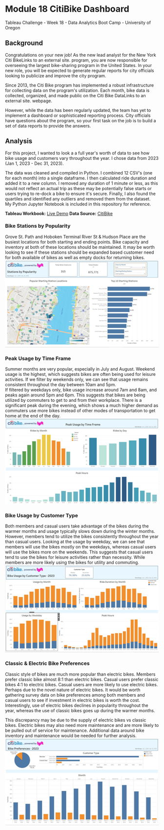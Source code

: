 # Module 18 CitiBike Dashboard
Tableau Challenge - Week 18 - Data Analytics Boot Camp - University of Oregon

## Background
Congratulations on your new job! As the new lead analyst for the New York Citi BikeLinks to an external site. program, you are now responsible for overseeing the largest bike-sharing program in the United States. In your new role, you will be expected to generate regular reports for city officials looking to publicize and improve the city program.

Since 2013, the Citi Bike program has implemented a robust infrastructure for collecting data on the program's utilization. Each month, bike data is collected, organized, and made public on the Citi Bike DataLinks to an external site. webpage.

However, while the data has been regularly updated, the team has yet to implement a dashboard or sophisticated reporting process. City officials have questions about the program, so your first task on the job is to build a set of data reports to provide the answers.

## Analysis
For this project, I wanted to look a a full year's worth of data to see how bike usage and customers vary throughout the year.  I chose data from 2023 (Jan 1, 2023 - Dec 31, 2023).  

The data was cleaned and compiled in Python.  I combined 12 CSV's (one for each month) into a single dataframe.  I then calculated ride duration and added it to a new column.  I  removed any duration of 1 minute or less, as this would not reflect an actual trip as these may be potentially false starts or users trying to re-dock a bike to ensure it's secure.  Finally, I also found the quartiles and identified any outliers and removed them from the dataset.  
My Python Jupyter Notebook is included in this repository for reference.

**Tableau Workbook:**  [Live Demo](https://public.tableau.com/app/profile/travis.cook3766/viz/Module18-CityBike/CitiBikebyLyft)
**Data Source:**  [CitiBike](https://citibikenyc.com/system-data)



### Bike Stations by Popularity
Grove St. Path and Hoboken Terminal River St & Hudson Place are the busiest locations for both starting and ending points.  Bike capacity and inventory at both of these locations should be maintained.  It may be worth looking to see if these stations should be expanded based customer need for both available of bikes as well as empty docks for returning bikes.
![Bike Stations by Popularity](images\popular-stations.JPG)

### Peak Usage by Time Frame
Summer months are very popular, especially in July and August.  Weekend usage is the highest, which suggests bikes are often being used for leisure activities.  If we filter by weekends only, we can see that usage remains consistent throughout the day between 10am and 5pm.  
If filtered by weekdays only, bike usage increase around 7am and 8am, and peaks again around 5pm and 6pm.  This suggests that bikes are being utilized by commuters to get to and from their workplace.  There is a significant peak during the evening, which shows a much higher demand as commuters use more bikes instead of other modes of transportation to get home at the end of the day.
![](images\peak-usage.JPG)

### Bike Usage by Customer Type
Both members and casual users take advantage of the bikes during the warmer months and usage typically slows down during the winter months.  However, members tend to utilize the bikes consistently throughout the year than casual users.
Looking at the usage by weekday, we can see that members will use the bikes mostly on the weekdays, whereas casual users will use the bikes more on the weekends.  This suggests that casual users tend to use the bikes for leisure activities rather than necessity.  While members are more likely using the bikes for utility and commuting.
![Bike Usage by Customer Type](images\customer-type.JPG)

### Classic & Electric Bike Preferences
Classic style of bikes are much more popular than electric bikes.  Members prefer classic bike almost 8:1 than electric bikes.  Casual users prefer classic bikes 4:1 to electric bikes.  Casual users are more likely to use electric bikes.  Perhaps due to the novel nature of electric bikes.  It would be worth gathering survey data on bike preferences among both members and casual users to see if investment in electric bikes is worth the cost.
Interestingly, use of electric bikes declines in popularity throughout the year, whereas the use of classic bikes goes up during the warmer months.

This discrepancy may be due to the supply of electric bikes vs classic bikes.  Electric bikes may also need more maintenance and are more likely to be pulled out of service for maintenance.  Additional data around bike inventory and maintenance would be needed for further analysis.
![Classic & Electric Bike Preferences](images\bike-preferences.JPG)

